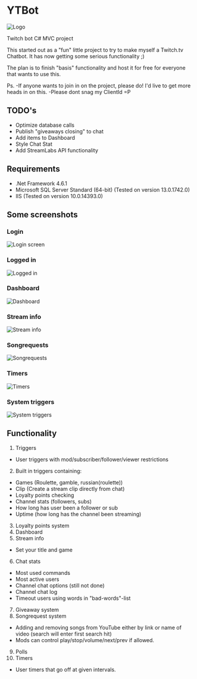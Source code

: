 # YTBot
![Logo](https://github.com/borgej/YTBot/blob/master/github_docs/ytb_logo2.png "Logo")


Twitch bot C# MVC project

This started out as a "fun" little project to try to make myself a Twitch.tv Chatbot.
It has now getting some serious functionality ;)

The plan is to finish "basis" functionality and host it for free for everyone that wants to use this.

Ps. 
-If anyone wants to join in on the project, please do! I'd live to get more heads in on this.
-Please dont snag my ClientId =P

## TODO's
* Optimize database calls
* Publish "giveaways closing" to chat
* Add items to Dashboard
* Style Chat Stat
* Add StreamLabs API functionality


## Requirements 
* .Net Framework 4.6.1
* Microsoft SQL Server Standard (64-bit) (Tested on version 13.0.1742.0)
* IIS (Tested on version 10.0.14393.0)

## Some screenshots
### Login
![Login screen](https://github.com/borgej/YTBot/blob/master/github_docs/login.PNG "Login screen")

### Logged in
![Logged in](https://github.com/borgej/YTBot/blob/master/github_docs/loggedin.PNG "Logged in")

### Dashboard
![Dashboard](https://github.com/borgej/YTBot/blob/master/github_docs/dashboard.PNG "Dashboard")

### Stream info
![Stream info](https://github.com/borgej/YTBot/blob/master/github_docs/streaminfo.PNG "Stream info")

### Songrequests
![Songrequests](https://github.com/borgej/YTBot/blob/master/github_docs/songrequests.png "Songrequests")

### Timers
![Timers](https://github.com/borgej/YTBot/blob/master/github_docs/timers.PNG "Timers")

### System triggers
![System triggers](https://github.com/borgej/YTBot/blob/master/github_docs/systemtriggers.PNG "System triggers")

## Functionality
1. Triggers
* User triggers with mod/subscriber/follower/viewer restrictions
2. Built in triggers containing:
* Games (Roulette, gamble, russian(roulette))
* Clip (Create a stream clip directly from chat)
* Loyalty points checking
* Channel stats (followers, subs)
* How long has user been a follower or sub
* Uptime (how long has the channel been streaming)
3. Loyalty points system
4. Dashboard
5. Stream info
* Set your title and game
6. Chat stats
* Most used commands
* Most active users
* Channel chat options (still not done)
* Channel chat log
* Timeout users using words in "bad-words"-list

7. Giveaway system
8. Songrequest system
* Adding and removing songs from YouTube either by link or name of video (search will enter first search hit)
* Mods can control play/stop/volume/next/prev if allowed.
9. Polls
10. Timers
* User timers that go off at given intervals.

